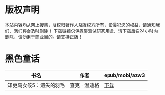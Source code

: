 # 版权声明

本站内容均从网上搜集，版权归著作人及版权方所有，如侵犯您的权益，请通知我们，我们将会及时删除！ 下载链接仅供宽带测试研究用途，请下载后在24小时内删除，请勿用于商业目的。请支持正版！

# 黑色童话

| 书名 | 作者 | epub/mobi/azw3 |
| --- | --- | --- |
| 知更鸟女孩5：遗失的羽毛 | 查克・温迪格 | [下载](https://url89.ctfile.com/f/31084289-1357031854-fd253d?p=8866) |
